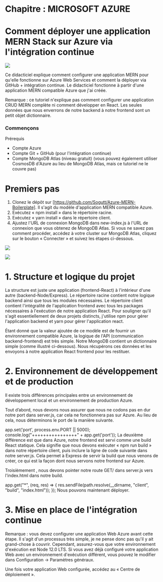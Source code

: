 # Chapitre : MICROSOFT AZURE


# Comment déployer une application MERN Stack sur Azure via l'intégration continue

![](https://i.imgur.com/vj7Y3MK.png)

Ce didacticiel explique comment configurer une application MERN pour qu'elle fonctionne sur Azure Web Services et comment la déployer via GitHub + intégration continue. Le didacticiel fonctionne à partir d'une application MERN compatible Azure que j'ai créée.

Remarque : ce tutoriel n'explique pas comment configurer une application CRUD MERN complète ni comment développer en React. Les seules données que nous enverrons de notre backend à notre frontend sont un petit objet dictionnaire.

### Commençons

Prérequis

* Compte Azure
* Compte Git + GitHub (pour l'intégration continue)
* Compte MongoDB Atlas (niveau gratuit) (vous pouvez également utiliser CosmosDB d'Azure au lieu de MongoDB Atlas, mais ce tutoriel ne le couvre pas)

# Premiers pas

1. Clonez le dépôt sur [https://github.com/Sogutt/Azure-MERN-Boilerplate]. Il s'agit du modèle d'application MERN compatible Azure.
2. Exécutez « npm install » dans le répertoire racine.
3. Exécutez « yarn install » dans le répertoire client.
4. Ajustez l'URL de connexion MongoDB dans new-index.js à l'URL de connexion que vous obtenez de MongoDB Atlas. Si vous ne savez pas comment procéder, accédez à votre cluster sur MongoDB Atlas, cliquez sur le bouton « Connecter » et suivez les étapes ci-dessous.

![](https://i.imgur.com/hyonymS.png)

![](https://i.imgur.com/ziYsNt6.png)

# 1. Structure et logique du projet

La structure est juste une application (frontend-React) à l'intérieur d'une autre (backend-Node/Express). Le répertoire racine contient notre logique backend ainsi que tous les modules nécessaires. Le répertoire client contient l'intégralité de l'application frontend avec tous les packages nécessaires à l'exécution de notre application React. Pour souligner qu'il s'agit essentiellement de deux projets distincts, j'utilise npm pour gérer l'application backend et yarn pour gérer l'application react.

Étant donné que la valeur ajoutée de ce modèle est de fournir un environnement compatible Azure, la logique de l'API (communication backend-frontend) est très simple. Notre MongoDB contient un dictionnaire simple (comme illustré ci-dessous). Nous récupérons ces données et les envoyons à notre application React frontend pour les restituer.

# 2. Environnement de développement et de production

Il existe trois différences principales entre un environnement de développement local et un environnement de production Azure.

Tout d’abord, nous devons nous assurer que nous ne codons pas en dur notre port dans server.js, car cela ne fonctionnera pas sur Azure. Au lieu de cela, nous déterminons le port de la manière suivante.

app.set('port', process.env.PORT || 5000);
console.log("++++++++++++++++" + app.get('port'));
La deuxième différence est que dans Azure, notre frontend est servi comme une build React statique. Cela signifie que nous devons exécuter « npm run build » dans notre répertoire client, puis inclure la ligne de code suivante dans notre server.js. Cela permet à Express de servir la build que nous venons de créer, ce qui est la façon dont nous servons notre frontend sur Azure.

Troisièmement
, nous devons pointer notre route GET/ dans server.js vers l'index.html dans notre build.

app.get("*", (req, res) => {
res.sendFile(path.resolve(__dirname, "client", "build",
"index.html"));
});
Nous pouvons maintenant déployer.

# 3. Mise en place de l'intégration continue

Remarque : vous devez configurer une application Web Azure avant cette étape. Il s'agit d'un processus très simple, je ne pense donc pas qu'il y ait grand-chose à couvrir. Cependant, assurez-vous que votre environnement d'exécution est Node 12.0 LTS. Si vous avez déjà configuré votre application Web avec un environnement d'exécution différent, vous pouvez le modifier dans Configuration -> Paramètres généraux.

Une fois votre application Web configurée, accédez au « Centre de déploiement ».
